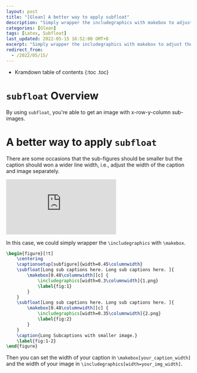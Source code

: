 ```yaml
---
layout: post
title: "[Glean] A better way to apply subfloat"
description: "Simply wrapper the includegraphics with makebox to adjust the width of the caption and image separately."
categories: [Glean]
tags: [Latex, Subfloat]
last_updated: 2022-05-15 16:52:00 GMT+8
excerpt: "Simply wrapper the includegraphics with makebox to adjust the width of the caption and image separately."
redirect_from:
  - /2022/05/15/
---
```


* Kramdown table of contents
{:toc .toc}
# `subfloat` Overview

By using `subfloat`, you're able to get an image with x-row-y-column sub-images.

# A better way to apply `subfloat`

There are some occasions that the sub-figures should be smaller but the caption should won a wider line width, i.e., adjust the width of the caption and image separately.

![](https://latex.org/forum/download/file.php?id=9913)

In this case, we could simply wrapper the `\includegraphics` with `\makebox`.

```tex
\begin{figure}[!t]
    \centering
    \captionsetup[subfigure]{width=0.45\columnwidth}
    \subfloat[Long sub captions here. Long sub captions here. ]{
        \makebox[0.48\columnwidth][c] {
            \includegraphics[width=0.3\columnwidth]{1.png}
            \label{fig:1}
        }
    }
    \subfloat[Long sub captions here. Long sub captions here. ]{
        \makebox[0.48\columnwidth][c] {
            \includegraphics[width=0.35\columnwidth]{2.png}
            \label{fig:2}
        }
    }
    \caption{Long Subcaptions with smaller image.}
    \label{fig:1-2}
\end{figure}
```

Then you can set the width of your caption in `\makebox[your_caption_width]` and the width of your image in `\includegraphics[width=your_img_width]`.

